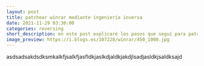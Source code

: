 ```yaml
---
layout: post
title: patchear winrar mediante ingeniería inversa
date: 2021-11-29 03:30:00
categories: reversing
short_description: en este post explicaré los pasos que seguí para patchear winrar mediante ingerniería inversa utilizando un debugger
image_preview: https://i.blogs.es/107228/winrar/450_1000.jpg
---
```

asdsadsakdsdksmkalkfjsalkfjasfldkjaslkdjaldkjakdjlsadjasldkjsaldksajd

